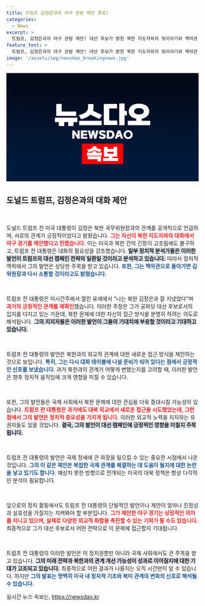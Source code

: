 ```yaml
---
title: 트럼프 김정은과의 야구 관람 제안 폭로!
categories:
  - News
excerpt: >
  트럼프, 김정은과의 야구 관람 제안! 대선 후보가 밝힌 북한 지도자와의 뒷이야기와 백악관 복귀 후 계획은? 클릭하면 더 놀라운 사실을 확인하세요!
feature_text: >
  트럼프, 김정은과의 야구 관람 제안! 대선 후보가 밝힌 북한 지도자와의 뒷이야기와 백악관 복귀 후 계획은? 클릭하면 더 놀라운 사실을 확인하세요!
image: '/assets/img/newsdao_breakingnews.jpg'
---
```


<p><img src="/assets/img/newsdao_breakingnews.jpg" alt="bookingtag 속보" /></p>

<h2 data-ke-size="size26">도널드 트럼프, 김정은과의 대화 제안</h2>

<p data-ke-size="size16">&nbsp;</p>

<p>도널드 트럼프 전 미국 대통령이 김정은 북한 국무위원장과의 관계를 공개적으로 언급하며, 서로의 관계가 긍정적이었다고 밝혔습니다. <b><span style="color: #ee2323;">그는 자신이 북한 지도자와의 대화에서 야구 경기를 제안했다고 전했습니다.</span></b> 이는 미국과 북한 간의 긴장이 고조됨에도 불구하고, 트럼프 전 대통령은 대화의 필요성을 강조했습니다. <b><span style="background-color: #21538527;">일부 정치적 분석가들은 이러한 발언이 트럼프의 대선 캠페인 전략의 일환일 것이라고 분석하고 있습니다.</span></b> 따라서 정치적 맥락에서 그의 발언은 상당한 주목을 받고 있습니다. <b><span style="color: #1a5490;">또한, 그는 백악관으로 돌아가면 김 위원장과 다시 소통할 것이라고도 밝혔습니다.</span></b></p>

<p data-ke-size="size16">&nbsp;</p>

<p>트럼프 전 대통령은 미시간주에서 열린 유세에서 "나는 북한 김정은과 잘 지냈었다"며 <b><span style="color: #ee2323;">과거의 긍정적인 관계를 재확인</span></b>했습니다. 이러한 주장은 그가 공화당 대선 후보로서의 입지를 다지고 있는 가운데, 북한 문제에 대한 자신의 접근 방식을 분명히 하려는 의도로 해석됩니다. <b><span style="background-color: #21538527;">그의 지지자들은 이러한 발언이 그들의 기대치에 부응할 것이라고 기대하고 있습니다.</span></b></p>

<p data-ke-size="size16">&nbsp;</p>

<p>트럼프 전 대통령의 발언은 북한과의 외교적 관계에 대한 새로운 접근 방식을 제안하는 것으로 보입니다. <b><span style="color: #1a5490;">특히, 그는 다시 대화 테이블에 나설 준비가 되어 있다는 점에서 긍정적인 신호를 보냈습니다.</span></b> 과거 북한과의 관계가 어떻게 변했는지를 고려할 때, 이러한 발언은 향후 정치적 움직임에 크게 영향을 미칠 수 있습니다.</p>

<p data-ke-size="size16">&nbsp;</p>

<p>또한, 그의 발언들은 국제 사회에서 북한 문제에 대한 관심을 더욱 증대시킬 가능성이 있습니다. <b><span style="color: #ee2323;">트럼프 전 대통령은 과거에도 대북 외교에서 새로운 접근을 시도했었는데, 그런 점에서 그의 발언은 정치적 중요성을 가지게 됩니다.</span></b> 이러한 외교적 노력을 지지하는 유권자들도 있을 것입니다. <b><span style="background-color: #21538527;">결국, 그의 발언이 대선 캠페인에 긍정적인 영향을 미칠지 주목됩니다.</span></b></p>

<p data-ke-size="size16">&nbsp;</p>

<p>트럼프 전 대통령의 발언은 국제 정세에 큰 파장을 일으킬 수 있는 중요한 시점에서 나온 것입니다. <b><span style="color: #1a5490;">그의 이 같은 제안은 복잡한 국제 관계를 해결하는 데 도움이 될지에 대한 논란을 낳고 있기도 합니다.</span></b> 예상치 못한 방향으로 전개되는 미국의 대북 정책은 항상 다각적인 분석이 필요합니다. </p>

<p data-ke-size="size16">&nbsp;</p>

<p>앞으로의 정치 활동에서도 트럼프 전 대통령의 단발적인 발언이나 제안이 얼마나 진정성과 실효성을 가질지는 지켜봐야 할 부분입니다. <b><span style="color: #ee2323;">그가 제안한 야구 경기는 상징적인 의미를 지니고 있으며, 실제로 다양한 외교적 화합을 촉진할 수 있는 기회가 될 수도 있습니다.</span></b> 최종적으로 그가 대선 후보로서 어떤 전략으로 이 문제에 접근할지 기대됩니다.</p>

<p data-ke-size="size16">&nbsp;</p>

<p>트럼프 전 대통령의 이러한 발언은 미 정치권뿐만 아니라 국제 사회에서도 큰 주목을 받고 있습니다. <b><span style="background-color: #21538527;">그의 미래 전략과 북한과의 관계 개선 가능성이 성과로 이어질지에 대한 기대가 고조되고 있습니다.</span></b> 최종적으로 어떤 결과가 나올지는 오직 시간만이 알 수 있습니다. 하지만 <b><span style="color: #1a5490;">그의 발표는 명백히 미국 내 정치적 기조와 북미 관계의 변화의 신호로 해석될 수 있습니다.</span></b></p>
실시간 뉴스 속보는, <a href="https://newsdao.kr" rel="dofollow">https://newsdao.kr</a>


